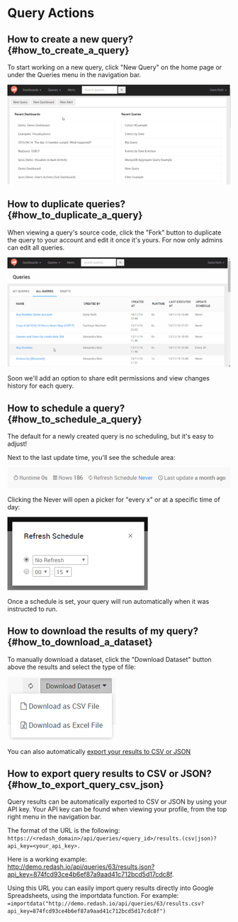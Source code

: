 # Query Actions

## How to create a new query? {#how_to_create_a_query}

To start working on a new query, click "New Query" on the home page or under the Queries menu in the navigation bar.

![](../assets/gifs/queries/add_new_query.gif)

## How to duplicate queries? {#how_to_duplicate_a_query}

When viewing a query's source code, click the "Fork" button to duplicate the query to your account and edit it once it's yours.
For now only admins can edit all queries.

![](../assets/gifs/queries/fork_query.gif)

Soon we'll add an option to share edit permissions and view changes history for each query.

## How to schedule a query? {#how_to_schedule_a_query}

The default for a newly created query is no scheduling, but it's easy to adjust!

Next to the last update time, you'll see the schedule area:

![](../assets/shcedule_none.png)

Clicking the Never will open a picker for "every x" or at a specific time of day:

![](../assets/refresh_schedule.png)

Once a schedule is set, your query will run automatically when it was instructed to run.

## How to download the results of my query? {#how_to_download_a_dataset}

To manually download a dataset, click the "Download Dataset" button above the results and select the type of file:

![](../assets/download_dataset.png)

You can also automatically [export your results to CSV or JSON](how_to_export_query_results_to_csv_or_json.md)

## How to export query results to CSV or JSON? {#how_to_export_query_csv_json}

Query results can be automatically exported to CSV or JSON by using your API key. Your API key can be found when viewing your profile, from the top right menu in the navigation bar.

The format of the URL is the following: ```https://<redash_domain>/api/queries/<query_id>/results.(csv|json)?api_key=<your_api_key>. ```

Here is a working example: http://demo.redash.io/api/queries/63/results.json?api_key=874fcd93ce4b6ef87a9aad41c712bcd5d17cdc8f.

Using this URL you can easily import query results directly into Google Spreadsheets, using the importdata function. For example: `=importdata("http://demo.redash.io/api/queries/63/results.csv?api_key=874fcd93ce4b6ef87a9aad41c712bcd5d17cdc8f")`

